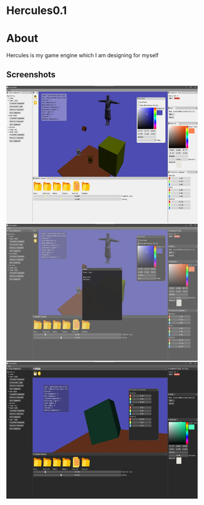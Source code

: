 # Hercules0.1

<h1> About </h1>
Hercules is my game engine which I am designing for myself

<h2> Screenshots </h2>

<p float="left">
  <img src="/Screenshots/Screenshot 2021-11-24 103923.jpg" width="640" height="360" />
  <img src="/Screenshots/Screenshot 2021-11-24 104132.jpg" width = "640" height="360" />
  <img src="/Screenshots/Screenshot 2021-11-24 104256.jpg" width = "640" height="360" />
</p>
